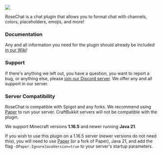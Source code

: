 ![](https://imgur.com/IAyRti3.png)


RoseChat is a chat plugin that allows you to format chat with channels, colors, placeholders, emojis, and more!

### Documentation
Any and all information you need for the plugin should already be included [in our Wiki](https://github.com/Rosewood-Development/RoseChat/wiki)!

### Support
If there's anything we left out, you have a question, you want to report a bug, or anything else, please [join our Discord server](https://discord.gg/MgUsTBK).  We offer any and all support in our server.

### Server Compatibility
RoseChat is compatible with Spigot and any forks. We recommend using [Paper](https://papermc.io/) to run your server.  CraftBukkit servers will not be compatible with the plugin.

We support Minecraft versions **1.16.5** and newer running **Java 21**.

If you wish to use this plugin on a 1.16.5 server (newer versions do not need this), you will need to use [Paper](https://papermc.io/) (or a fork of Paper), Java 21, and add the flag `-DPaper.IgnoreJavaVersion=true` to your server's startup parameters.
